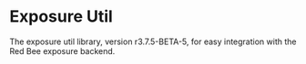 # Exposure Util

The exposure util library, version r3.7.5-BETA-5, for easy integration with the Red Bee exposure backend.